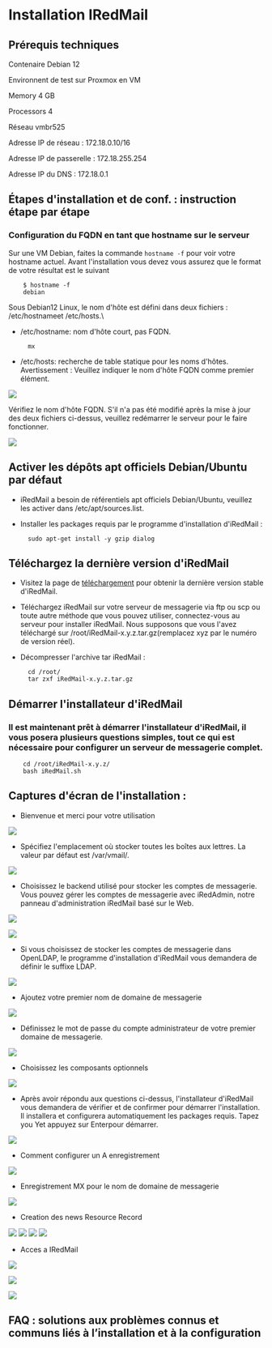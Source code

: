 # Installation IRedMail

## Prérequis techniques

Contenaire Debian 12

Environnent de test sur Proxmox en VM

Memory 4 GB

Processors 4

Réseau vmbr525

Adresse IP de réseau : 172.18.0.10/16

Adresse IP de passerelle : 172.18.255.254

Adresse IP du DNS : 172.18.0.1


## Étapes d'installation et de conf. : instruction étape par étape

### Configuration du FQDN en tant que hostname sur le serveur

Sur une VM Debian, faites la commande `hostname -f` pour voir votre hostname actuel. Avant l'installation vous devez vous assurez que le format de votre résultat est le suivant 

        $ hostname -f
        debian

Sous Debian12 Linux, le nom d'hôte est défini dans deux fichiers : /etc/hostnameet /etc/hosts.\
* /etc/hostname: nom d'hôte court, pas FQDN.

        mx

* /etc/hosts: recherche de table statique pour les noms d'hôtes. Avertissement : Veuillez indiquer le nom d'hôte FQDN comme premier élément.

 ![](../Ressources/S07/S07_etc_hosts.png)

Vérifiez le nom d'hôte FQDN. S'il n'a pas été modifié après la mise à jour des deux fichiers ci-dessus, veuillez redémarrer le serveur pour le faire fonctionner.

![](../Ressources/S07/S07_hostname.png)


## Activer les dépôts apt officiels Debian/Ubuntu par défaut

* iRedMail a besoin de référentiels apt officiels Debian/Ubuntu, veuillez les activer dans /etc/apt/sources.list.
* Installer les packages requis par le programme d'installation d'iRedMail :

        sudo apt-get install -y gzip dialog

## Téléchargez la dernière version d'iRedMail


* Visitez la page de [téléchargement](https://www.iredmail.org/download.html) pour obtenir la dernière version stable d'iRedMail.

* Téléchargez iRedMail sur votre serveur de messagerie via ftp ou scp ou toute autre méthode que vous pouvez utiliser, connectez-vous au serveur pour installer iRedMail. Nous supposons que vous l'avez téléchargé sur /root/iRedMail-x.y.z.tar.gz(remplacez xyz par le numéro de version réel).

* Décompresser l'archive tar iRedMail :

        cd /root/
        tar zxf iRedMail-x.y.z.tar.gz

## Démarrer l'installateur d'iRedMail

### Il est maintenant prêt à démarrer l'installateur d'iRedMail, il vous posera plusieurs questions simples, tout ce qui est nécessaire pour configurer un serveur de messagerie complet.

        cd /root/iRedMail-x.y.z/
        bash iRedMail.sh


## Captures d'écran de l'installation :

* Bienvenue et merci pour votre utilisation

![](../Ressources/S07/S07_install_IredMail4.png)

* Spécifiez l'emplacement où stocker toutes les boîtes aux lettres. La valeur par défaut est /var/vmail/.

![](../Ressources/S07/S07_install_IredMail5.png)

* Choisissez le backend utilisé pour stocker les comptes de messagerie. Vous pouvez gérer les comptes de messagerie avec iRedAdmin, notre panneau d'administration iRedMail basé sur le Web.


![](../Ressources/S07/S07_install_IredMail6.png)


![](../Ressources/S07/S07_install_IredMail7.png)

* Si vous choisissez de stocker les comptes de messagerie dans OpenLDAP, le programme d'installation d'iRedMail vous demandera de définir le suffixe LDAP.

![](../Ressources/S07/S07_install_IredMail8.png)

* Ajoutez votre premier nom de domaine de messagerie

![](../Ressources/S07/S07_install_IredMail10.png)

* Définissez le mot de passe du compte administrateur de votre premier domaine de messagerie.

![](../Ressources/S07/S07_install_IredMail9.png)


* Choisissez les composants optionnels

 
![](../Ressources/S07/S07_install_IredMail11.png)

* Après avoir répondu aux questions ci-dessus, l'installateur d'iRedMail vous demandera de vérifier et de confirmer pour démarrer l'installation. Il installera et configurera automatiquement les packages requis. Tapez you Yet appuyez sur Enterpour démarrer.

![](../Ressources/S07/S07_install_IredMail12.png)

* Comment configurer un A enregistrement

![](../Ressources/S07/S07_install_IredMail13.png)

* Enregistrement MX pour le nom de domaine de messagerie

![](../Ressources/S07/S07_Creation_NRR_MX.png)

* Creation des news Resource Record

![](../Ressources/S07/S07_Creation_RRT.png)
![](../Ressources/S07/S07_Creation_NRR1.png)
![](../Ressources/S07/S07_Creation_NRR2.png)
![](../Ressources/S07/S07_Creation_NRR3.png)


* Acces a IRedMail

![](../Ressources/S07/S07_install_IredMail15.png)

![](../Ressources/S07/S07_page_de_gardeIRedMail.png)

![](../Ressources/S07/S07_install_IredMail16.png)



## FAQ : solutions aux problèmes connus et communs liés à l’installation et à la configuration


